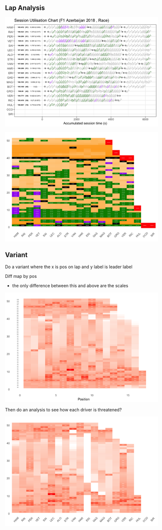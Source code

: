 ## Lap Analysis

![](images/f1_2018_aze-la_race_session_utilisation-1.png)<!-- -->

![](images/f1_2018_aze-la_lapheatmap-1.png)<!-- -->

## Variant

Do a variant where the x is pos on lap and y label is leader label

Diff map by pos

  - the only difference between this and above are the scales

![](images/f1_2018_aze-la_battlesearch-1.png)<!-- -->

Then do an analysis to see how each driver is threatened?

![](images/f1_2018_aze-la_driverbattlesearch-1.png)<!-- -->
